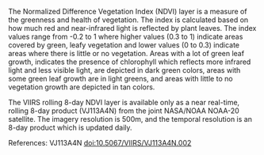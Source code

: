 The Normalized Difference Vegetation Index (NDVI) layer is a measure of the greenness and health of vegetation. The index is calculated based on how much red and near-infrared light is reflected by plant leaves. The index values range from -0.2 to 1 where higher values (0.3 to 1) indicate areas covered by green, leafy vegetation and lower values (0 to 0.3) indicate areas where there is little or no vegetation. Areas with a lot of green leaf growth, indicates the presence of chlorophyll which reflects more infrared light and less visible light, are depicted in dark green colors, areas with some green leaf growth are in light greens, and  areas with little to no vegetation growth are depicted in tan colors.

The VIIRS rolling 8-day NDVI layer is available only as a near real-time, rolling 8-day product (VJ113A4N) from the joint NASA/NOAA NOAA-20 satellite. The imagery resolution is 500m, and the temporal resolution is an 8-day product which is updated daily.

References: VJ113A4N [doi:10.5067/VIIRS/VJ113A4N.002](https://doi.org/10.5067/VIIRS/VJ113A4N.002)
